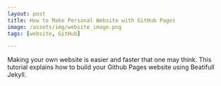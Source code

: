 ```yaml
---
layout: post
title: How to Make Personal Website with GitHub Pages
image: /assets/img/website_image.png
tags: [website, GitHub]

---
```


Making your own website is easier and faster that one may think. This tutorial explains how to build your Github Pages  website using Beatifull Jekyll. 
